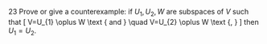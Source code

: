 23 Prove or give a counterexample: if $U_{1}, U_{2}, W$ are subspaces of $V$ such that
\[
V=U_{1} \oplus W \text { and } \quad V=U_{2} \oplus W \text {, }
\]
then $U_{1}=U_{2}$.
